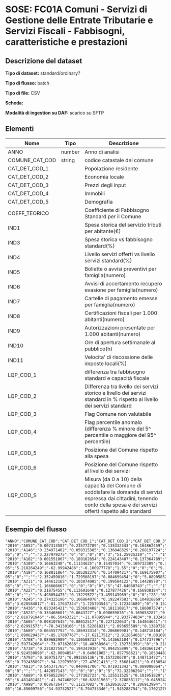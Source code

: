 # SOSE: FC01A Comuni - Servizi di Gestione delle Entrate Tributarie e Servizi Fiscali - Fabbisogni, caratteristiche e prestazioni

## Descrizione del dataset


**Tipo di dataset:** standard/ordinary?

**Tipo di flusso:** batch

**Tipo di file:** CSV

**Scheda:** 

**Modalità di ingestion su DAF:** scarico su SFTP


## Elementi

| Nome | Tipo   | Descrizione                     |
|------|--------|---------------------------------|
| ANNO | number | Anno di analisi  |
| COMUNE_CAT_COD | string  | codice catastale del comune |
| CAT_DET_COD_1 |  | Popolazione residente |
| CAT_DET_COD_2 |  | Economia locale |
| CAT_DET_COD_3 |  | Prezzi degli input |
| CAT_DET_COD_4 |  | Immobili |
| CAT_DET_COD_5 |  | Demografia |
| COEFF_TEORICO |  | Coefficiente di Fabbisogno Standard per il Comune |
| IND1 |  | Spesa storica del servizio tributi per abitante(€)
| IND3 |  | Spesa storica vs fabbisogno standard(%)
| IND4 |  | Livello servizi offerti vs livello servizi standard(%)
| IND5 |  | Bollette o avvisi preventivi per famiglia(numero)
| IND6 |  | Avvisi di accertamento recupero evasione per famiglia(numero)
| IND7 |  | Cartelle di pagamento emesse per famiglia(numero)
| IND8 |  | Certificazioni fiscali per 1.000 abitanti(numero)
| IND9 |  | Autorizzazioni presentate per 1.000 abitanti(numero)
| IND10 |  | Ore di apertura settimanale al pubblico(h)
| IND11 |  | Velocita' di riscossione delle imposte locali(%)
| LQP_COD_1 |  | differenza tra fabbisogno standard e capacità fiscale |
| LQP_COD_2 |  | Differenza tra livello dei servizi storico e livello dei servizi standard in % rispetto al livello dei servizi standard |
| LQP_COD_3 |  | Flag Comune non valutabile |
| LQP_COD_4 |  | Flag percentile anomalo (differenza % minore del 5^ percentile o maggiore del 95^ percentile) |
| LQP_COD_5 |  | Posizione del Comune rispetto alla spesa |
| LQP_COD_6 |  | Posizione del Comune rispetto al livello dei servizi |
| LQP_COD_S |  | Misura (da 0 a 10) della capacità del Comune di soddisfare la domanda di servizi espressa dai cittadini, tenendo conto della spesa e dei servizi offerti rispetto allo standard |


## Esempio del flusso

```
"ANNO";"COMUNE_CAT_COD";"CAT_DET_COD_1";"CAT_DET_COD_2";"CAT_DET_COD_3";"CAT_DET_COD_4";"CAT_DET_COD_5";"COEFF_TEORICO";"IND1";"IND3";"IND4";"IND5";"IND6";"IND7";"IND8";"IND9";"IND10";"IND11";"LQP_COD_1";"LQP_COD_2";"LQP_COD_3";"LQP_COD_4";"LQP_COD_5";"LQP_COD_6";"LQP_COD_S"
"2010";"A052";"0.007313587";"0.235772789";"0.135332343";"0.164862459";"0.456718822";"0.000447123";"24.19918256";"123.7291836";"-1.039833441";"2.06306402";"0.301305871";"0";"0";"9.535918627";"28";"66.63739663";"123.7291836";"-1.039833441";"0";"0";"10";"5";"3.4"
"2010";"A146";"0.234971402";"0.059315385";"0.136848329";"0.268197724";"0.30066716";"1.91594E-05";"0";"";"";"3.227979275";"0";"0";"0";"0";"3";"51.25925319";"";"";"1";"0";"";"";""
"2010";"A182";"0.001551067";"0.189162854";"0.224143407";"0.137364789";"0.447777882";"0.002147441";"5.483805041";"-51.21791919";"-12.52593872";"0.907493742";"0.021473027";"0.014330662";"0";"20.7450818";"20";"53.59840254";"-51.21791919";"-12.52593872";"0";"0";"3";"3";"5"
"2010";"A189";"0.16663248";"0.11134625";"0.15457034";"0.169732389";"0.397718541";"2.18993E-05";"5.218264249";"-62.99942486";"-6.100977778";"1.55";"0";"0";"0";"9.114583333";"24";"48.28275414";"-62.99942486";"-6.100977778";"0";"0";"3";"4";"5.6"
"2010";"A197";"0.168811864";"0.105282376";"0.147094217";"0.169175907";"0.409635635";"2.11263E-05";"0";"";"";"2.352459016";"1.729508197";"0.084699454";"0";"5.089058524";"36";"55.98040363";"";"";"1";"0";"";"";""
"2010";"A211";"0.144612165";"0.103074085";"0.199584122";"0.14428978";"0.408439848";"2.34414E-05";"0";"";"";"1.166666667";"0";"0";"0";"0";"5";"47.64060743";"";"";"1";"0";"";"";""
"2010";"A227";"0.21875455";"0.113691648";"0.127877426";"0.166938184";"0.372738193";"1.79462E-05";"0";"";"";"3.498054475";"0.13229572";"3.459143969";"0";"0";"28";"65.2994094";"";"";"1";"0";"";"";""
"2010";"A245";"0.274325196";"0.106864078";"0.192247583";"0.104818869";"0.321744273";"1.47337E-05";"3.628584817";"-81.17637344";"1.725793543";"2.172344689";"0";"0.152304609";"0";"0";"15";"72.95438276";"-81.17637344";"1.725793543";"0";"0";"2";"6";"7.2"
"2010";"A436";"0.023245421";"0.153603408";"0.181110817";"0.186007574";"0.45603278";"0.000145397";"1.128722045";"-90.22532708";"2.340367278";"2.064886786";"0.131463332";"0.060831362";"0";"24.33090024";"11";"69.35020841";"-90.22532708";"2.340367278";"0";"0";"1";"6";"7.6"
"2010";"A523";"0.333468601";"0.0643727";"0.098659876";"0.169653287";"0.333845536";"1.25196E-05";"2.818791946";"-86.50463321";"-11.07095944";"2.933774834";"0.132450331";"0";"0";"6.802721088";"18";"10.44435532";"-86.50463321";"-11.07095944";"0";"0";"2";"4";"6"
"2010";"A605";"0.098107645";"0.08012517";"0.227122053";"0.164044641";"0.430600491";"3.47788E-05";"2.62991573";"-78.34130106";"16.52201821";"2.093655589";"0.13897281";"0";"0";"14.5631068";"30";"71.06839865";"-78.34130106";"16.52201821";"0";"0";"2";"8";"8.4"
"2010";"A689";"0.064557792";"0.186933314";"0.206869901";"0.148718184";"0.392920809";"5.42121E-05";"1.890629437";"-85.17807767";"-17.62117512";"2.912854031";"0.081699346";"0.202614379";"0";"4.730368969";"6";"57.23370383";"-85.17807767";"-17.62117512";"0";"0";"2";"3";"5.4"
"2010";"A708";"0.089682989";"0.130508733";"0.143662104";"0.174737796";"0.461408377";"3.43831E-05";"2.597742664";"-73.07162686";"18.40368964";"2.132731959";"0";"0.216494845";"0";"0.559910414";"14";"65.83245236";"-73.07162686";"18.40368964";"0";"0";"2";"8";"8.4"
"2010";"A738";"0.221827592";"0.194343938";"0.094255899";"0.148366124";"0.341206447";"1.83631E-05";"6.924550898";"-62.0004854";"-0.64961065";"1.857758621";"0.185344828";"0.560344828";"21.36752137";"12.82051282";"25";"72.30461195";"-62.0004854";"-0.64961065";"0";"0";"3";"5";"6.2"
"2010";"A793";"0.16975172";"0.093265136";"0.157220678";"0.148713472";"0.431048994";"2.11788E-05";"0.792435897";"-94.12979509";"27.47621413";"2.336814621";"0.01305483";"1.34464752";"0";"11.65803109";"24";"59.55832315";"-94.12979509";"27.47621413";"0";"0";"1";"9";"9.4"
"2010";"A813";"0.545371765";"0.040491706";"0.071931342";"0.089098064";"0.253107123";"7.89692E-06";"0";"";"";"1.442857143";"0";"0";"0";"0";"5";"72.32206294";"";"";"1";"0";"";"";""
"2010";"A889";"0.076052296";"0.177302723";"0.125511525";"0.181951829";"0.439181627";"4.3656E-05";"6.481481481";"-41.94746892";"60.62831563";"2.370838117";"0.045924225";"0";"0";"10.36806636";"30";"116.7282076";"-41.94746892";"60.62831563";"0";"2";"4";"10";"8.8"
"2010";"A998";"0.068672647";"0.11217082";"0.162861632";"0.206913994";"0.449380907";"5.04777E-05";"16.85609756";"34.93732527";"8.794733346";"1.945288754";"0.170212766";"1.38804458";"0";"15.8808933";"8";"52.32286678";"34.93732527";"8.794733346";"0";"0";"7";"7";"5.8"

```

